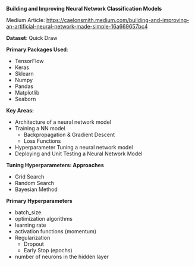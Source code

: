 **Building and Improving Neural Network Classification Models**

Medium Article: https://caelonsmith.medium.com/building-and-improving-an-artificial-neural-network-made-simple-16a669657bc4

**Dataset**: Quick Draw

**Primary Packages Used**: 
- TensorFlow
- Keras
- Sklearn
- Numpy
- Pandas
- Matplotlib
- Seaborn

**Key Areas:**
- Architecture of a neural network model
- Training a NN model
    - Backpropagation & Gradient Descent
    - Loss Functions
- Hyperparameter Tuning a neural network model
- Deploying and Unit Testing a Neural Network Model

**Tuning Hyperparameters: Approaches**
- Grid Search                               
- Random Search                             
- Bayesian Method                           
  
**Primary Hyperparameters**
- batch_size                                
- optimization algorithms                   
- learning rate                             
- activation functions (momentum)           
- Regularization
  - Dropout
  - Early Stop (epochs)
- number of neurons in the hidden layer     
